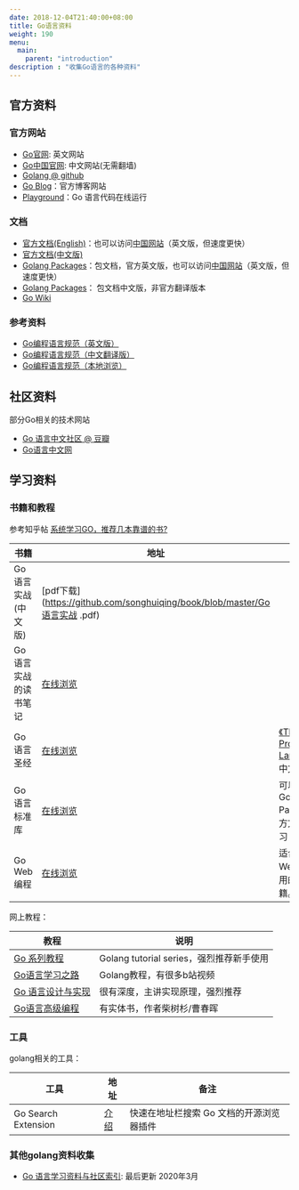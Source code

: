 ```yaml
---
date: 2018-12-04T21:40:00+08:00
title: Go语言资料
weight: 190
menu:
  main:
    parent: "introduction"
description : "收集Go语言的各种资料"
---
```


## 官方资料

### 官方网站

- [Go官网](https://golang.org/): 英文网站
- [Go中国官网](https://golang.google.cn/): 中文网站(无需翻墙)
- [Golang @ github ](https://github.com/golang/go)
- [Go Blog](https://blog.golang.org/)：官方博客网站
- [Playground](http://play.golang.org/)：Go 语言代码在线运行

### 文档

- [官方文档(English)](https://golang.org/doc/)：也可以访问[中国网站](https://golang.google.cn/doc/)（英文版，但速度更快）
- [官方文档(中文版)](https://go-zh.org/doc/)
- [Golang Packages](https://golang.org/pkg/)：包文档，官方英文版，也可以访问[中国网站](https://golang.google.cn/pkg/)（英文版，但速度更快）
- [Golang Packages](https://go-zh.org/pkg/)： 包文档中文版，非官方翻译版本
- [Go Wiki](https://golang.org/wiki)

### 参考资料

- [Go编程语言规范（英文版）](https://golang.org/ref/spec)
- [Go编程语言规范（中文翻译版）](https://github.com/OlingCat/Go-zh/blob/master/doc/go_spec.html)
- [Go编程语言规范（本地浏览）](go_spec.html)

## 社区资料

部分Go相关的技术网站

- [Go 语言中文社区 @ 豆瓣](https://www.douban.com/group/topic/9766700/)
- [Go语言中文网](https://golang.top/)

## 学习资料

### 书籍和教程

参考知乎帖 [系统学习GO，推荐几本靠谱的书?](https://www.zhihu.com/question/30461290)

| 书籍                 | 地址                                                         | 备注                                                        |
| -------------------- | ------------------------------------------------------------ | ----------------------------------------------------------- |
| Go语言实战(中文版)   | [pdf下载](https://github.com/songhuiqing/book/blob/master/Go语言实战 .pdf) |                                                             |
| Go语言实战的读书笔记 | [在线浏览](http://www.flysnow.org/2017/01/05/install-golang.html) |                                                             |
| Go语言圣经           | [在线浏览](https://yar999.gitbook.io/gopl-zh/)               | [《The Go Programming Language》](http://gopl.io/) 中文版本 |
| Go语言标准库         | [在线浏览](https://books.studygolang.com/The-Golang-Standard-Library-by-Example/) | 可以配合Golang Packages官方文档一起学习                     |
| Go Web 编程          | [在线浏览](https://github.com/astaxie/build-web-application-with-golang) | 适合进行Go Web开发者使用的入门书籍。                        |

网上教程：

| 教程                                                         | 说明                                     |
| ------------------------------------------------------------ | ---------------------------------------- |
| [Go 系列教程](https://studygolang.com/subject/2)             | Golang tutorial series，强烈推荐新手使用 |
| [Go语言学习之路](https://www.liwenzhou.com/posts/Go/go_menu/) | Golang教程，有很多b站视频                |
| [Go 语言设计与实现](https://draveness.me/golang/)            | 很有深度，主讲实现原理，强烈推荐         |
| [Go语言高级编程](https://chai2010.cn/advanced-go-programming-book/) | 有实体书，作者柴树杉/曹春晖              |

### 工具

golang相关的工具：

| 工具                | 地址                                                        | 备注                                     |
| ------------------- | ----------------------------------------------------------- | ---------------------------------------- |
| Go Search Extension | [介绍](https://www.golangtc.com/t/5f029521b17a8261a3e68929) | 快速在地址栏搜索 Go 文档的开源浏览器插件 |

### 其他golang资料收集

- [Go 语言学习资料与社区索引](https://github.com/Unknwon/go-study-index): 最后更新 2020年3月





